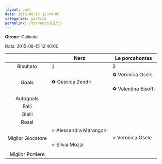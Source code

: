 ```yaml
---
layout: post
date: 2015-08-15 12:40:00
categories: partite
permalink: /torneo/2015/52
---
```

**Girone**: Galinote

Data: 2015-08-15 12:40:00

| | Nerz | Le porcahontas |
|:-----:|-----|-----|
Risultato|1|2
Goals|⚽ Gessica Zendri|⚽ Veronica Osele<br/><br/>⚽ Valentina Bisoffi<br/>
Autogoals||
Falli||
Gialli||
Rossi||
Miglior Giocatore|⭐ Alessandra Marangoni<br/><br/>⭐ Silvia Mozzi<br/>|⭐ Veronica Osele<br/>
Miglior Portiere||
